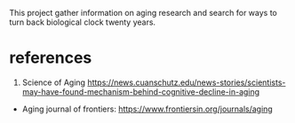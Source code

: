 This project gather information on aging research and search for ways to turn back biological clock twenty years.

# references
1. Science of Aging
https://news.cuanschutz.edu/news-stories/scientists-may-have-found-mechanism-behind-cognitive-decline-in-aging

- Aging journal of frontiers: https://www.frontiersin.org/journals/aging